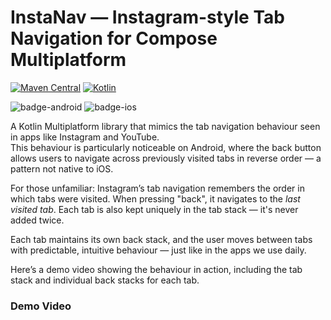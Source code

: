 
# InstaNav — Instagram-style Tab Navigation for Compose Multiplatform
[![Maven Central](https://img.shields.io/maven-central/v/dev.kadoglou/instanav.core?label=maven%20central)](https://central.sonatype.com/artifact/dev.kadoglou/instanav.core) [![Kotlin](https://img.shields.io/badge/Kotlin-2.0.20-blue.svg?style=flat&logo=kotlin)](https://kotlinlang.org)

![badge-android](http://img.shields.io/badge/platform-android-6EDB8D.svg?style=flat) ![badge-ios](http://img.shields.io/badge/platform-ios-AAAAFF.svg?style=flat)

A Kotlin Multiplatform library that mimics the tab navigation behaviour seen in apps like Instagram and YouTube.  
This behaviour is particularly noticeable on Android, where the back button allows users to navigate across previously visited tabs in reverse order — a pattern not native to iOS.

For those unfamiliar: Instagram’s tab navigation remembers the order in which tabs were visited. When pressing "back", it navigates to the *last visited tab*. Each tab is also kept uniquely in the tab stack — it's never added twice.

Each tab maintains its own back stack, and the user moves between tabs with predictable, intuitive behaviour — just like in the apps we use daily.

Here’s a demo video showing the behaviour in action, including the tab stack and individual back stacks for each tab.

### Demo Video

